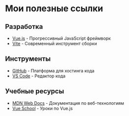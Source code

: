 # Мои полезные ссылки

## Разработка
- [Vue.js](https://vuejs.org/) - Прогрессивный JavaScript фреймворк
- [Vite](https://vitejs.dev/) - Современный инструмент сборки

## Инструменты
- [GitHub](https://github.com/) - Платформа для хостинга кода
- [VS Code](https://code.visualstudio.com/) - Редактор кода

## Учебные ресурсы
- [MDN Web Docs](https://developer.mozilla.org/) - Документация по веб-технологиям
- [Vue School](https://vueschool.io/) - Уроки по Vue.js
